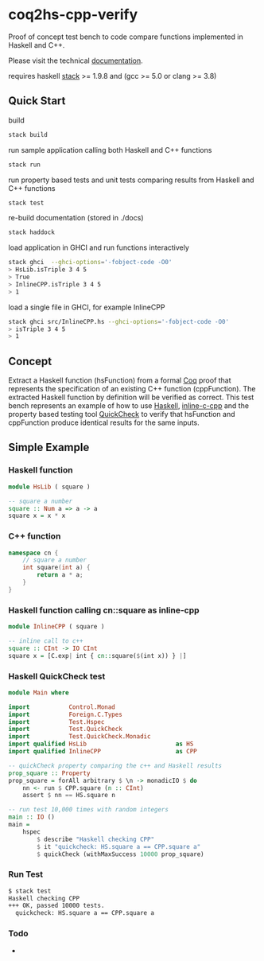# coq2hs-cpp-verify
Proof of concept test bench to code compare functions implemented in Haskell and C++.

Please visit the technical [documentation](https://roycrippen.github.io/coq2hs-cpp-verify/).

requires haskell [stack](https://docs.haskellstack.org/en/stable/README/) >= 1.9.8 and (gcc >= 5.0 or clang >= 3.8)  

## Quick Start

build
```bash
stack build
```

run sample application calling both Haskell and C++ functions
```bash
stack run
```

run property based tests and unit tests comparing results from Haskell and C++ functions
```bash
stack test
```

re-build documentation (stored in ./docs)
```bash
stack haddock
```

load application in GHCI and run functions interactively
```bash
stack ghci  --ghci-options='-fobject-code -O0'
> HsLib.isTriple 3 4 5
> True
> InlineCPP.isTriple 3 4 5
> 1
```

load a single file in GHCI, for example InlineCPP
```bash
stack ghci src/InlineCPP.hs --ghci-options='-fobject-code -O0'
> isTriple 3 4 5
> 1
```

## Concept 
Extract a Haskell function (hsFunction) from a formal [Coq](https://coq.inria.fr/) proof that represents the specification of an existing C++ function (cppFunction).  The extracted Haskell function by definition will be verified as correct. This test bench represents an example of how to use [Haskell](https://www.haskell.org/), [inline-c-cpp](http://hackage.haskell.org/package/inline-c-cpp) and the property based testing tool [QuickCheck](http://hackage.haskell.org/package/QuickCheck) to verify that hsFunction and cppFunction produce identical results for the same inputs. 

## Simple Example
### Haskell function
```Haskell
module HsLib ( square )

-- square a number
square :: Num a => a -> a
square x = x * x
```
### C++ function
```cpp
namespace cn {
    // square a number
    int square(int a) {
        return a * a;
    }
}
```
### Haskell function calling cn::square as inline-cpp
```Haskell
module InlineCPP ( square )

-- inline call to c++ 
square :: CInt -> IO CInt
square x = [C.exp| int { cn::square($(int x)) } |]
``` 
### Haskell QuickCheck test
```Haskell
module Main where

import           Control.Monad
import           Foreign.C.Types
import           Test.Hspec
import           Test.QuickCheck
import           Test.QuickCheck.Monadic
import qualified HsLib                         as HS
import qualified InlineCPP                     as CPP

-- quickCheck property comparing the c++ and Haskell results
prop_square :: Property
prop_square = forAll arbitrary $ \n -> monadicIO $ do
    nn <- run $ CPP.square (n :: CInt)
    assert $ nn == HS.square n

-- run test 10,000 times with random integers
main :: IO ()
main =
    hspec
        $ describe "Haskell checking CPP"
        $ it "quickcheck: HS.square a == CPP.square a"
        $ quickCheck (withMaxSuccess 10000 prop_square)
```

### Run Test 
```bash
$ stack test
Haskell checking CPP
+++ OK, passed 10000 tests.
  quickcheck: HS.square a == CPP.square a
```

### Todo
- 